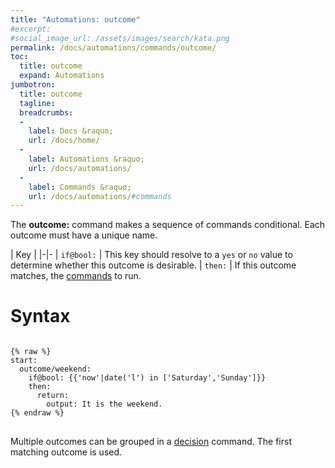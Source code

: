 ```yaml
---
title: "Automations: outcome"
#excerpt: 
#social_image_url: /assets/images/search/kata.png
permalink: /docs/automations/commands/outcome/
toc:
  title: outcome
  expand: Automations
jumbotron:
  title: outcome
  tagline: 
  breadcrumbs:
  -
    label: Docs &raquo;
    url: /docs/home/
  -
    label: Automations &raquo;
    url: /docs/automations/
  -
    label: Commands &raquo;
    url: /docs/automations/#commands
---
```


The **outcome:** command makes a sequence of commands conditional. Each outcome must have a unique name.

| Key |
|-|-
| `if@bool:` | This key should resolve to a `yes` or `no` value to determine whether this outcome is desirable.
| `then:` | If this outcome matches, the [commands](/docs/automations/#commands) to run.

# Syntax

<pre>
<code class="language-cerb">
{% raw %}
start:
  outcome/weekend:
    if@bool: {{'now'|date('l') in ['Saturday','Sunday']}}
    then:
      return:
        output: It is the weekend.
{% endraw %}
</code>
</pre>

Multiple outcomes can be grouped in a [decision](/docs/automations/commands/decision/) command. The first matching outcome is used.
